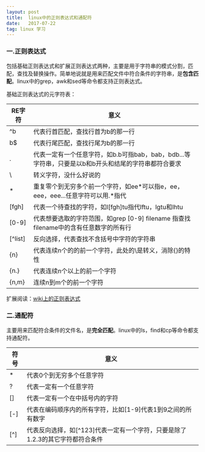```yaml
---
layout: post
title:  linux中的正则表达式和通配符
date:   2017-07-22 
tag: linux 学习
---
```

### 一.正则表达式

包括基础正则表达式和扩展正则表达式两种，主要是用于字符串的模式分割，匹配，查找及替换操作。简单地说就是用来匹配文件中符合条件的字符串，是**包含匹配**。linux中的grep，awk和sed等命令都支持正则表达式。

基础正则表达式的元字符表：

RE字符 | 意义
------|------
^b | 代表行首匹配，查找行首为b的那一行
b$ | 代表行尾匹配，查找行尾为b的那一行
. | 代表一定有一个任意字符，如b.b可指bab，bab，bdb...等字符串，只要是以b和b开头和结尾的字符串都符合要求
\ | 转义字符，没什么好说的
\* | 重复零个到无穷多个前一个字符，如ee*可以指e，ee，eee，eee...任意字符可以用.\*指代
[fgh] | 代表一个待查找的字符，如l[fgh]tu指代lftu，lgtu和lhtu
[0-9] | 代表想要选取的字符范围，如grep [0-9] filename 指查找filename中的含有任意数字的所有行
[^list] | 反向选择，代表查找不含括号中字符的字符串
\{n\} | 代表连续n个的的前一个字符，此处的\是转义，消除{}的特性
\{n.\} | 代表连续n个以上的前一个字符
\{n,m\} | 连续n到m个的前一个字符


扩展阅读：[wiki上的正则表达式](https://zh.wikipedia.org/wiki/%E6%AD%A3%E5%88%99%E8%A1%A8%E8%BE%BE%E5%BC%8F)



### 二.通配符

主要用来匹配符合条件的文件名，是**完全匹配**。linux中的ls，find和cp等命令都支持通配符。

符号 | 意义
-------|------
\* | 代表0个到无穷多个任意字符
? | 代表一定有一个任意字符
[] | 代表一定有一个在中括号内的字符
[-] | 代表在编码顺序内的所有字符，比如\[1-9\]代表1到9之间的所有数字
[^] | 代表反向选择，如\[^123\]代表一定有一个字符，只要是除了1.2.3的其它字符都符合条件



